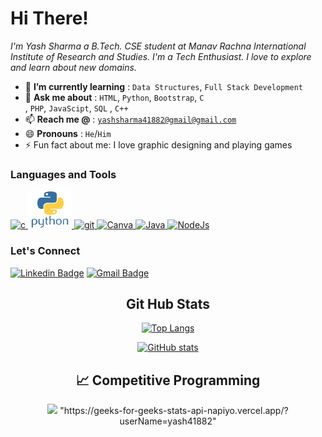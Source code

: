  # Hi There! 


<p><i> I'm Yash Sharma a B.Tech. CSE student at Manav Rachna International Institute of Research and Studies. I'm a Tech Enthusiast. I love to explore and learn about new domains.</i></p>

<ul>
<li> 🌱 <b>I’m currently learning</b> : <code>Data Structures</code>, <code>Full Stack Development</code></li>
<li> 💬 <b>Ask me about</b> : <code>HTML</code>, <code>Python</code>, <code>Bootstrap</code>, <code>C</code></li>, <code>PHP</code>, <code>JavaScipt</code>, <code>SQL</code> , <code>C++</code></li>
<li> 📫 <b>Reach me @</b> : <code><a href="mailto:yashsharma41882@gmail.com">yashsharma41882@gmail@gmail.com</a></code></li>
<li> 😄 <b>Pronouns</b> : <code>He</code>/<code>Him</code></li>
<li> ⚡ Fun fact about me: I love graphic designing and playing games</li></ul>


<h3>Languages and Tools</h3>
<p align="left"><a href="https://www.cprogramming.com/" target="_blank"> <img src="https://raw.githubusercontent.com/isocpp/logos/master/cpp_logo.png" alt="c" width="40" height="40"/> </a><a href="https://www.w3schools.com/python/" target="_blank"> <img src="https://raw.githubusercontent.com/devicons/devicon/master/icons/python/python-original-wordmark.svg" alt="Python" width="70" height="60"/> </a> <a href="https://git-scm.com/" target="_blank"> <img src="https://www.vectorlogo.zone/logos/git-scm/git-scm-icon.svg" alt="git" width="40" height="40"/></a><a href="https://www.canva.com/" target="_blank"> <img src="https://www.vectorlogo.zone/logos/canva/canva-icon.svg" alt="Canva" width="40" height="40"/> </a><a href="https://www.w3schools.com/java/java_intro.asp" target="_blank"> <img src="https://www.vectorlogo.zone/logos/java/java-horizontal.svg" alt="Java" width="70" height="50"/> </a><a href="https://www.w3schools.com/nodejs/" target="_blank"> <img src="https://img.icons8.com/color/452/nodejs.png" alt="NodeJs" width="70" height="60"/> </a></p>

<h3>Let's Connect</h3>


[![Linkedin Badge](https://img.shields.io/badge/-YashSharma-blue?style=flat-square&logo=Linkedin&logoColor=white&link=https://https://www.linkedin.com/in/yash-sharma-989539206/)](https://https://www.linkedin.com/in/yash-sharma-989539206/)
[![Gmail Badge](https://img.shields.io/badge/-yashsharma41882@gmail.com-c14438?style=flat-square&logo=Gmail&logoColor=white&link=mailto:yashsharma41882@gmail.com)](mailto:yashsharma41882@gmail.com)


<center>
<h2 align="center">Git Hub Stats</h2>
<p align="center">

[![Top Langs](https://github-readme-stats.vercel.app/api/top-langs/?username=Yash41882&layout=compact&show_icons=true&theme=radical)](https://github.com/Yash41882/github-readme-stats)

</p>

[![GitHub stats](https://github-readme-stats.vercel.app/api?username=Yash41882&show_icons=true&theme=radical)](https://github.com/Yash41882/github-readme-stats)

<center>
<h2 align='center'><g-emoji class="g-emoji" alias="chart_with_upwards_trend" fallback-src="https://github.githubassets.com/images/icons/emoji/unicode/1f4c8.png">📈</g-emoji> Competitive Programming</h2>
</center

<p float="left">
<img height="273em" src="https://leetcard.jacoblin.cool/Yash41882?theme=light&font=Karma&ext=contest" />
"https://geeks-for-geeks-stats-api-napiyo.vercel.app/?userName=yash41882"

</p>
<!---
Yash41882/Yash41882 is a ✨ special ✨ repository because its `README.md` (this file) appears on your GitHub profile.
You can click the Preview link to take a look at your changes.
--->

 
 
